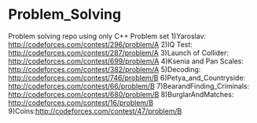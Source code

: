 # Problem_Solving
Problem solving repo using only C++
Problem set
1)Yaroslav: http://codeforces.com/contest/296/problem/A
2)IQ Test: http://codeforces.com/contest/287/problem/A
3)Launch of Collider: http://codeforces.com/contest/699/problem/A
4)Ksenia and Pan Scales: http://codeforces.com/contest/382/problem/A
5)Decoding: http://codeforces.com/contest/746/problem/B
6)Petya_and_Countryside: http://codeforces.com/contest/66/problem/B
7)BearandFinding_Criminals: http://codeforces.com/contest/680/problem/B
8)BurglarAndMatches: http://codeforces.com/contest/16/problem/B
9)Coins:http://codeforces.com/contest/47/problem/B